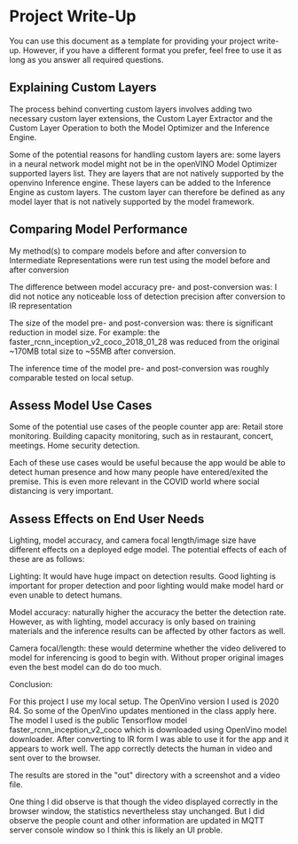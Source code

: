 # Project Write-Up

You can use this document as a template for providing your project write-up. However, if you
have a different format you prefer, feel free to use it as long as you answer all required
questions.

## Explaining Custom Layers

The process behind converting custom layers involves adding two necessary custom layer extensions, the Custom Layer Extractor and the Custom Layer Operation to both  the Model Optimizer and the Inference Engine. 

Some of the potential reasons for handling custom layers are: some layers in a neural network model might  not be in the openVINO Model Optimizer supported layers list. They are layers that are not natively supported by the openvino Inference engine. These layers can be added to the Inference Engine as custom layers. The custom layer can therefore be defined as any model layer that is not natively supported by the model framework. 

## Comparing Model Performance

My method(s) to compare models before and after conversion to Intermediate Representations
were run test using the model before and after conversion

The difference between model accuracy pre- and post-conversion was: I did not notice any noticeable loss of detection precision after conversion to IR representation

The size of the model pre- and post-conversion was: there is significant reduction in model size. For example: the faster_rcnn_inception_v2_coco_2018_01_28 was reduced from the original ~170MB total size to ~55MB after conversion.

The inference time of the model pre- and post-conversion was roughly comparable tested on local setup.

## Assess Model Use Cases

Some of the potential use cases of the people counter app are: Retail store monitoring. Building capacity monitoring, such as in restaurant, concert, meetings. Home security detection. 

Each of these use cases would be useful because the app would be able to detect human presence and how many people have entered/exited the premise. This is even more relevant in the COVID world where social distancing is very important.

## Assess Effects on End User Needs

Lighting, model accuracy, and camera focal length/image size have different effects on a
deployed edge model. The potential effects of each of these are as follows:


Lighting: It would have huge impact on detection results. Good lighting is important for proper detection and poor lighting would make model hard or even unable to detect humans.

Model accuracy: naturally higher the accuracy the better the detection rate. However, as with lighting, model accuracy is only based on training materials and the inference results can be affected by other factors as well.

Camera focal/length: these would determine whether the video delivered to model for inferencing is good to begin with. Without proper original images even the best model can do do too much.


Conclusion:

For this project I use my local setup. The OpenVino version I used is 2020 R4. So some of the OpenVino updates mentioned in the class apply here. The model I used is the public Tensorflow model faster_rcnn_inception_v2_coco which is downloaded using OpenVino model downloader. After converting to IR form I was able to use it for the app and it appears to work well. The app correctly detects the human in video and sent over to the browser. 

The results are stored in the "out" directory with a screenshot and a video file.

One thing I did observe  is that though the video displayed correctly in the browser window, the statistics nevertheless stay unchanged. But I did observe the people count and other information are updated in MQTT server console window so I think this is likely an UI proble.  

